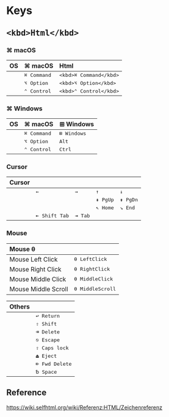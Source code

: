 # Keys

## <kbd>&lt;kbd&gt;Html&lt;/kbd&gt;</kbd> 

### ⌘ macOS  

| OS                      | ⌘ macOS                 | Html |
|:------------------------|:------------------------|:-----|
|                         | <kbd>⌘ Command</kbd>    |<kbd>&lt;kbd&gt;⌘ Command&lt;/kbd&gt;</kbd> |
|                         | <kbd>⌥ Option</kbd>     |<kbd>&lt;kbd&gt;⌥ Option&lt;/kbd&gt;</kbd> |
|                         | <kbd>⌃ Control</kbd>    |<kbd>&lt;kbd&gt;⌃ Control&lt;/kbd&gt;</kbd> |

### ⌘ Windows  
| OS                      | ⌘ macOS                | ⊞ Windows                 |
|:------------------------|:-----------------------|:------------------------|
|                         | <kbd>⌘ Command</kbd>   | <kbd>⊞ Windows</kbd>   |
|                         | <kbd>⌥ Option</kbd>    | <kbd>Alt</kbd>           |
|                         | <kbd>⌃ Control</kbd>   | <kbd>Ctrl</kbd>         |

### Cursor
| Cursor         |                         |                   |                    |                     |
|:---------------|:------------------------|:------------------|:-------------------|:--------------------|
|                | <kbd>←</kbd>            | <kbd>→</kbd>      |  <kbd>↑</kbd>      | <kbd>↓</kbd>        |
|                |                         |                   |  <kbd>⇞ PgUp</kbd> | <kbd>⇟ PgDn</kbd>   |
|                |                         |                   |  <kbd>↖ Home</kbd> | <kbd>↘ End</kbd>   |
|                | <kbd>⇤ Shift Tab</kbd>  | <kbd>⇥ Tab</kbd> |                    |                     |                      

### Mouse

| Mouse θ               |                           |
|:----------------------|:--------------------------|
| Mouse Left Click      | <kbd>θ LeftClick</kbd>    |
| Mouse Right Click     | <kbd>θ RightClick</kbd>   |
| Mouse Middle Click    | <kbd>θ MiddleClick</kbd>  |
| Mouse Middle Scroll    | <kbd>θ MiddleScroll</kbd>  |

| Others                |                           |
|:----------------------|:--------------------------|
|                       | <kbd>↩ Return</kbd>       |
|                       | <kbd>⇧ Shift</kbd>        |
|                       | <kbd>⌫ Delete</kbd>      |
|                       | <kbd>⎋ Escape</kbd>       |
|                       | <kbd>⇪ Caps lock</kbd>    |
|                       | <kbd>⏏︎ Eject</kbd>       |
|                       | <kbd>⌦ Fwd Delete</kbd>  |
|                       | <kbd>␢ Space</kbd>        |

## Reference
https://wiki.selfhtml.org/wiki/Referenz:HTML/Zeichenreferenz

